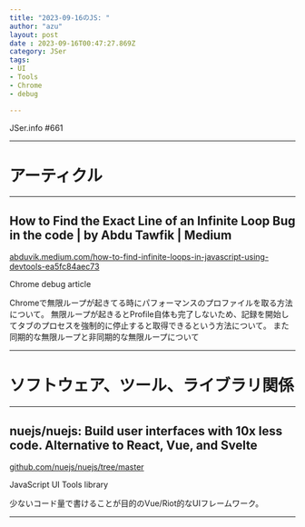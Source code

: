 ```yaml
---
title: "2023-09-16のJS: "
author: "azu"
layout: post
date : 2023-09-16T00:47:27.869Z
category: JSer
tags:
- UI
- Tools
- Chrome
- debug

---
```


JSer.info #661

----

<h1 class="site-genre">アーティクル</h1>

----

## How to Find the Exact Line of an Infinite Loop Bug in the code | by Abdu Tawfik | Medium
[abduvik.medium.com/how-to-find-infinite-loops-in-javascript-using-devtools-ea5fc84aec73](https://abduvik.medium.com/how-to-find-infinite-loops-in-javascript-using-devtools-ea5fc84aec73 "How to Find the Exact Line of an Infinite Loop Bug in the code | by Abdu Tawfik | Medium")
<p class="jser-tags jser-tag-icon"><span class="jser-tag">Chrome</span> <span class="jser-tag">debug</span> <span class="jser-tag">article</span></p>

Chromeで無限ループが起きてる時にパフォーマンスのプロファイルを取る方法について。
無限ループが起きるとProfile自体も完了しないため、記録を開始してタブのプロセスを強制的に停止すると取得できるという方法について。
また同期的な無限ループと非同期的な無限ループについて


----
<h1 class="site-genre">ソフトウェア、ツール、ライブラリ関係</h1>

----

## nuejs/nuejs: Build user interfaces with 10x less code. Alternative to React, Vue, and Svelte
[github.com/nuejs/nuejs/tree/master](https://github.com/nuejs/nuejs/tree/master "nuejs/nuejs: Build user interfaces with 10x less code. Alternative to React, Vue, and Svelte")
<p class="jser-tags jser-tag-icon"><span class="jser-tag">JavaScript</span> <span class="jser-tag">UI</span> <span class="jser-tag">Tools</span> <span class="jser-tag">library</span></p>

少ないコード量で書けることが目的のVue/Riot的なUIフレームワーク。


----
